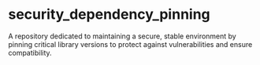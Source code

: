 # security_dependency_pinning
A repository dedicated to maintaining a secure, stable environment by pinning critical library versions to protect against vulnerabilities and ensure compatibility.
